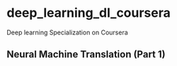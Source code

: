 # deep_learning_dl_coursera
 Deep learning Specialization on Coursera

## Neural Machine Translation (Part 1)



